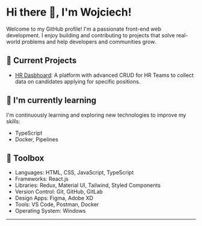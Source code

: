 # Hi there 👋, I'm Wojciech!



Welcome to my GitHub profile! I'm a passionate front-end web development. I enjoy building and contributing to projects that solve real-world problems and help developers and communities grow.

## 🔭 Current Projects

- [HR Dasbhoard](https://github.com/Wojciech-Jezierski/HR-Dashboard): A platform with advanced CRUD for HR Teams to collect data on candidates applying for specific positions.

## 🌱 I'm currently learning

I'm continuously learning and exploring new technologies to improve my skills:

- TypeScript
- Docker, Pipelines

## 🧰 Toolbox

- Languages: HTML, CSS, JavaScript, TypeScript
- Frameworks: React.js
- Libraries: Redux, Material UI, Tailwind, Styled Components
- Version Control: Git, GitHub, GitLab
- Design Apps: Figma, Adobe XD
- Tools: VS Code, Postman, Docker
- Operating System: Windows

---

